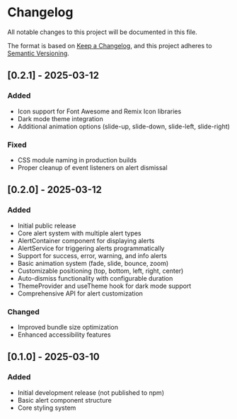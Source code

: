 # Changelog

All notable changes to this project will be documented in this file.

The format is based on [Keep a Changelog](https://keepachangelog.com/en/1.0.0/),
and this project adheres to [Semantic Versioning](https://semver.org/spec/v2.0.0.html).

## [0.2.1] - 2025-03-12

### Added
- Icon support for Font Awesome and Remix Icon libraries
- Dark mode theme integration
- Additional animation options (slide-up, slide-down, slide-left, slide-right)

### Fixed
- CSS module naming in production builds
- Proper cleanup of event listeners on alert dismissal

## [0.2.0] - 2025-03-12

### Added
- Initial public release
- Core alert system with multiple alert types
- AlertContainer component for displaying alerts
- AlertService for triggering alerts programmatically
- Support for success, error, warning, and info alerts
- Basic animation system (fade, slide, bounce, zoom)
- Customizable positioning (top, bottom, left, right, center)
- Auto-dismiss functionality with configurable duration
- ThemeProvider and useTheme hook for dark mode support
- Comprehensive API for alert customization

### Changed
- Improved bundle size optimization
- Enhanced accessibility features

## [0.1.0] - 2025-03-10

### Added
- Initial development release (not published to npm)
- Basic alert component structure
- Core styling system